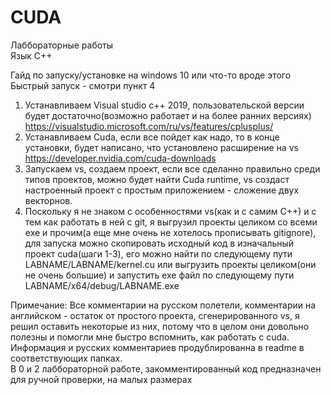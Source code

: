 # CUDA
Лаббораторные работы  
Язык C++  

Гайд по запуску/установке на windows 10 или что-то вроде этого  
Быстрый запуск - смотри пункт 4

1. Устанавливаем Visual studio c++ 2019, пользовательской версии будет достаточно(возможно работает и на более ранних версиях) https://visualstudio.microsoft.com/ru/vs/features/cplusplus/
2. Устанавливаем Cuda, если все пойдет как надо, то в конце установки, будет написано, что установлено расширение на vs https://developer.nvidia.com/cuda-downloads
3. Запускаем vs, создаем проект, если все сделанно правильно среди типов проектов, можно будет найти Cuda runtime, vs создаст настроенный проект с простым приложением - сложение двух векторнов.
4. Поскольку я не знаком с особенностями vs(как и с самим C++) и с тем как работать в ней с git, я выгрузил проекты целиком со всеми exe и прочим(а еще мне очень не хотелось прописывать gitignore), для запуска можно скопировать исходный код в изначальный проект cuda(шаги 1-3), его можно найти по следующему пути LABNAME/LABNAME/kernel.cu или выгрузить проекты целиком(они не очень большие) и запустить exe файл по следующему пути LABNAME/x64/debug/LABNAME.exe

Примечание:
Все комментарии на русском полетели, комментарии на английском - остаток от простого проекта, сгенерированного vs, я решил оставить некоторые из них, потому что в целом они довольно полезны и помогли мне быстро вспомнить, как работать с cuda. Информация и русских комментариев продублированна в readme в соответствующих папках.  
В 0 и 2 лаббораторной работе, закомментированный код предназначен для ручной проверки, на малых размерах
